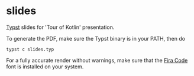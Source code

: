 # slides

[Typst][typ] slides for 'Tour of Kotlin' presentation.

To generate the PDF, make sure the Typst binary is in your PATH, then do

    typst c slides.typ

For a fully accurate render without warnings, make sure that the
[Fira Code][fc] font is installed on your system.

[typ]: https://github.com/typst/typst
[fc]: https://github.com/tonsky/FiraCode

